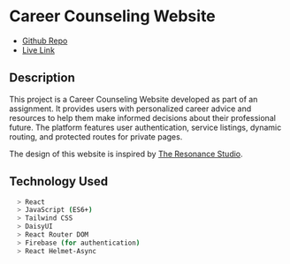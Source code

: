 # Career Counseling Website

- [Github Repo](https://github.com/programming-hero-web-course1/b10-a9-authentication-MasumAhmed19)  
- [Live Link](https://career-counseling-mas.netlify.app/)

## Description
This project is a Career Counseling Website developed as part of an assignment. It provides users with personalized career advice and resources to help them make informed decisions about their professional future. The platform features user authentication, service listings, dynamic routing, and protected routes for private pages.

The design of this website is inspired by [The Resonance Studio](https://www.theresonance.studio/).

## Technology Used
```bash
  > React  
  > JavaScript (ES6+)  
  > Tailwind CSS  
  > DaisyUI  
  > React Router DOM  
  > Firebase (for authentication)  
  > React Helmet-Async  


